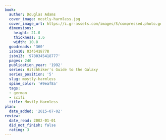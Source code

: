 ```yaml
---
book:
  author: Douglas Adams
  cover_image: mostly-harmless.jpg
  cover_image_url: https://i.gr-assets.com/images/S/compressed.photo.goodreads.com/books/1320725132l/360._SY160_.jpg
  dimensions:
    height: 21.0
    thickness: 1.6
    width: 10.8
  goodreads: '360'
  isbn10: 0345418778
  isbn13: '9780345418777'
  pages: 240
  publication_year: '1992'
  series: Hitchhiker's Guide to the Galaxy
  series_position: '5'
  slug: mostly-harmless
  spine_color: '#9eaf8a'
  tags:
  - german
  - scifi
  title: Mostly Harmless
plan:
  date_added: '2015-07-02'
review:
  date_read: 2002-01-01
  did_not_finish: false
  rating: 3
---
```

